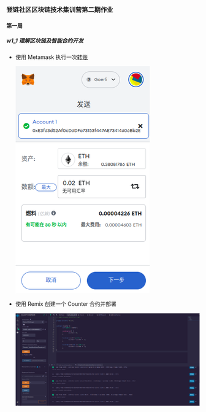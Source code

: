 
### 登链社区区块链技术集训营第二期作业

#### 第一周

##### w1_1 理解区块链及智能合约开发

- 使用 Metamask	执行一次[转账](https://goerli.etherscan.io/tx/0xb2f07a31ae2ed3311c5c61480f684113595357abe3b8b399d522b9e6029c89d2)

	![](./w1/w1_1/transaction.png)

- 使用 Remix 创建一个 Counter 合约并部署

	![](./w1/w1_1/deploy.png)
